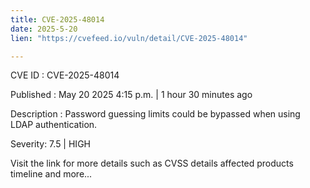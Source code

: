 ```yaml
---
title: CVE-2025-48014
date: 2025-5-20
lien: "https://cvefeed.io/vuln/detail/CVE-2025-48014"

---
```


CVE ID : CVE-2025-48014

Published :  May 20
2025
4:15 p.m. | 1 hour
30 minutes ago

Description : Password guessing limits could be bypassed when using LDAP authentication.

Severity: 7.5 | HIGH

Visit the link for more details
such as CVSS details
affected products
timeline
and more...
